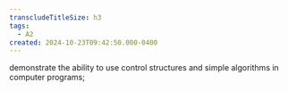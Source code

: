 ```yaml
---
transcludeTitleSize: h3
tags:
  - A2
created: 2024-10-23T09:42:50.000-0400
---
```

demonstrate the ability to use control structures and simple algorithms in computer programs;